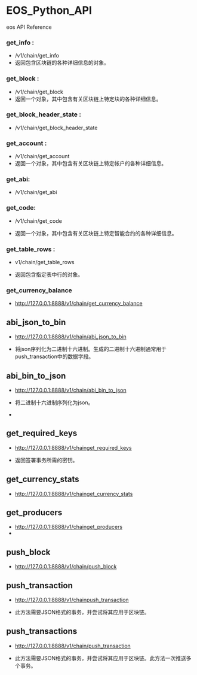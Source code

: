 # EOS_Python_API

eos API Reference



### get_info :

- /v1/chain/get_info   
- 返回包含区块链的各种详细信息的对象。 



###  get_block :

- /v1/chain/get_block   
- 返回一个对象，其中包含有关区块链上特定块的各种详细信息。 



### get_block_header_state :

- /v1/chain/get_block_header_state 



### get_account :

- /v1/chain/get_account
- 返回一个对象，其中包含有关区块链上特定帐户的各种详细信息。 



### get_abi:

- /v1/chain/get_abi 



### get_code:

- /v1/chain/get_code 

- 返回一个对象，其中包含有关区块链上特定智能合约的各种详细信息。 



### get_table_rows :

- v1/chain/get_table_rows 

- 返回包含指定表中行的对象。 



### get_currency_balance

- http://127.0.0.1:8888/v1/chain/get_currency_balance 



## abi_json_to_bin

- http://127.0.0.1:8888/v1/chain/abi_json_to_bin 

- 将json序列化为二进制十六进制。生成的二进制十六进制通常用于push_transaction中的数据字段。 



## abi_bin_to_json

- http://127.0.0.1:8888/v1/chain/abi_bin_to_json 

- 将二进制十六进制序列化为json。 
- 

## get_required_keys

- http://127.0.0.1:8888/v1/chainget_required_keys 

- 返回签署事务所需的密钥。

  

## get_currency_stats

- http://127.0.0.1:8888/v1/chainget_currency_stats 



## get_producers

- http://127.0.0.1:8888/v1/chainget_producers 
- 

## push_block

- http://127.0.0.1:8888/v1/chain/push_block 



## push_transaction

- http://127.0.0.1:8888/v1/chainpush_transaction 

- 此方法需要JSON格式的事务，并尝试将其应用于区块链。 



## push_transactions

- http://127.0.0.1:8888/v1/chain/push_transaction 

- 此方法需要JSON格式的事务，并尝试将其应用于区块链。此方法一次推送多个事务。 
